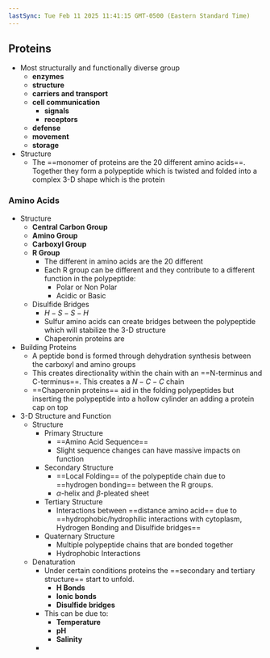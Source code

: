 ```yaml
---
lastSync: Tue Feb 11 2025 11:41:15 GMT-0500 (Eastern Standard Time)
---
```

## Proteins
- Most structurally and functionally diverse group
	- **enzymes**
	- **structure**
	- **carriers and transport**
	- **cell communication**
		- **signals**
		- **receptors**
	- **defense**
	- **movement**
	- **storage**
- Structure
	- The ==monomer of proteins are the 20 different amino acids==. Together they form a polypeptide which is twisted and folded into a complex 3-D shape which is the protein
### Amino Acids
- Structure
	- **Central Carbon Group**
	- **Amino Group**
	- **Carboxyl Group**
	- **R Group**
		- The different in amino acids are the 20 different
		- Each R group can be different and they contribute to a different function in the polypeptide:
			- Polar or Non Polar
			- Acidic or Basic
	- Disulfide Bridges
		- $H-S-S-H$
		- Sulfur amino acids can create bridges between the polypeptide which will stabilize the 3-D structure
		- Chaperonin proteins are 
- Building Proteins
	- A peptide bond is formed through dehydration synthesis between the carboxyl and amino groups
	- This creates directionality within the chain with an ==N-terminus and C-terminus==. This creates a $N-C-C$ chain
	- ==Chaperonin proteins== aid in the folding polypeptides but inserting the polypeptide into a hollow cylinder an adding a protein cap on top
- 3-D Structure and Function
	- Structure
		- Primary Structure
			- ==Amino Acid Sequence==
			- Slight sequence changes can have massive impacts on function
		- Secondary Structure
			- ==Local Folding== of the polypeptide chain due to ==hydrogen bonding== between the R groups.
			- $\alpha$-helix and $\beta$-pleated sheet
		- Tertiary Structure
			- Interactions between ==distance amino acid== due to ==hydrophobic/hydrophilic interactions with cytoplasm, Hydrogen Bonding and Disulfide bridges==
		- Quaternary Structure
			- Multiple polypeptide chains that are bonded together
			- Hydrophobic Interactions
	- Denaturation
		- Under certain conditions proteins the ==secondary and tertiary structure== start to unfold.
			- **H Bonds**
			- **Ionic bonds**
			- **Disulfide bridges**
		- This can be due to:
			- **Temperature**
			- **pH**
			- **Salinity**
		- 